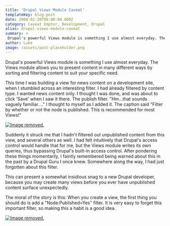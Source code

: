 ```yaml
---
title: 'Drupal Views Module Caveat'
templateKey: blog-post
date: 2008-02-20T06:00:00.000Z
category: Caveat Emptor, Development, Drupal
alias: drupal-views-module-caveat
summary: > 
 Drupal's powerful Views module is something I use almost everyday. The Views module allows you to present content in many different ways by sorting and filtering content to suit your specific need.
author: Luke
image: /assets/post-placeholder.png
---
```


Drupal's powerful Views module is something I use almost everyday. The Views module allows you to present content in many different ways by sorting and filtering content to suit your specific need.

This time I was building a view for news content on a development site, when I stumbled across an interesting filter. I had already filtered by content type. I wanted news content only. I thought I was done, and was about to click 'Save' when I saw it there. The publish filter. "Hm...that sounds vaguely familiar...." I thought to myself as I added it. The caption said "Filter by whether or not the node is published. This is recommended for most Views!"

[![Image removed.](/core/misc/icons/e32700/error.svg "This image has been removed. For security reasons, only images from the local domain are allowed.")](/imce/browse "Add image to imceimage")

Suddenly it struck me that I hadn't filtered out unpublished content from this view, and several others as well. I had felt intuitively that Drupal's access control would handle that for me, but the Views module writes its own queries, thus bypassing Drupal's built-in access control. After pondering these things momentarily, I faintly remembered being warned about this in the past by a Drupal Guru I once knew. Somewhere along the way, I had just forgotten about this filter.

This can present a somewhat insidious snag to a new Drupal developer, because you may create many views before you ever have unpublished content surface unexpectedly.

The moral of the story is this: When you create a view, the first thing you should do is add a "Node:Published=Yes" filter. It is very easy to forget this important filter, so making this a habit is a good idea.

[![Image removed.](/core/misc/icons/e32700/error.svg "This image has been removed. For security reasons, only images from the local domain are allowed.")](/imce/browse "Add image to imceimage")